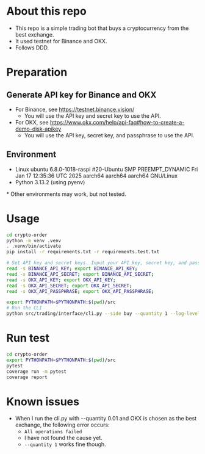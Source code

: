 # About this repo

- This repo is a simple trading bot that buys a cryptocurrency from the best exchange.
- It used testnet for Binance and OKX.
- Follows DDD.

# Preparation

## Generate API key for Binance and OKX

- For Binance, see https://testnet.binance.vision/
  - You will use the API key and secret key to use the API.
- For OKX, see https://www.okx.com/help/api-faq#how-to-create-a-demo-disk-apikey
  - You will use the API key, secret key, and passphrase to use the API.

## Environment

- Linux ubuntu 6.8.0-1018-raspi #20-Ubuntu SMP PREEMPT_DYNAMIC Fri Jan 17 12:35:36 UTC 2025 aarch64 aarch64 aarch64 GNU/Linux
- Python 3.13.2 (using pyenv)

\* Other environments may work, but not tested.

# Usage

```bash
cd crypto-order
python -m venv .venv
. .venv/bin/activate
pip install -r requirements.txt -r requirements.test.txt

# Set API key and secret keys. Input your API key, secret key, and passphrase.
read -s BINANCE_API_KEY; export BINANCE_API_KEY;
read -s BINANCE_API_SECRET; export BINANCE_API_SECRET;
read -s OKX_API_KEY; export OKX_API_KEY;
read -s OKX_API_SECRET; export OKX_API_SECRET;
read -s OKX_API_PASSPHRASE; export OKX_API_PASSPHRASE;

export PYTHONPATH=$PYTHONPATH:$(pwd)/src
# Run the CLI
python src/trading/interface/cli.py --side buy --quantity 1 --log-level debug
```


# Run test

```bash
cd crypto-order
export PYTHONPATH=$PYTHONPATH:$(pwd)/src
pytest
coverage run -m pytest
coverage report
```

# Known issues

- When I run the cli.py with --quantity 0.01 and OKX is chosen as the best exchange, the following error occurs:
  - `All operations failed`
  - I have not found the cause yet.
  - `--quantity 1` works fine though.
